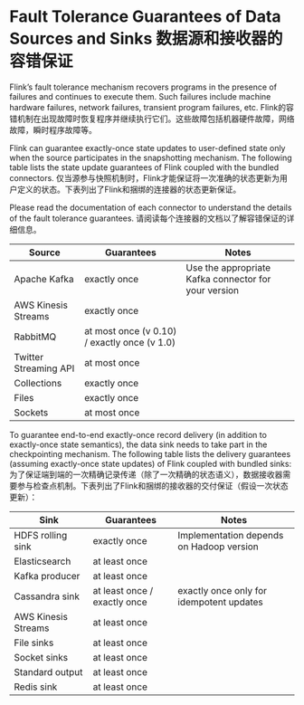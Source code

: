 

# Fault Tolerance Guarantees of Data Sources and Sinks 数据源和接收器的容错保证

Flink’s fault tolerance mechanism recovers programs in the presence of failures and continues to execute them. Such failures include machine hardware failures, network failures, transient program failures, etc.
Flink的容错机制在出现故障时恢复程序并继续执行它们。这些故障包括机器硬件故障，网络故障，瞬时程序故障等。

Flink can guarantee exactly-once state updates to user-defined state only when the source participates in the snapshotting mechanism. The following table lists the state update guarantees of Flink coupled with the bundled connectors.
仅当源参与快照机制时，Flink才能保证将一次准确的状态更新为用户定义的状态。下表列出了Flink和捆绑的连接器的状态更新保证。

Please read the documentation of each connector to understand the details of the fault tolerance guarantees.
请阅读每个连接器的文档以了解容错保证的详细信息。

| Source | Guarantees | Notes |
| --- | --- | --- |
| Apache Kafka | exactly once | Use the appropriate Kafka connector for your version |
| AWS Kinesis Streams | exactly once |  |
| RabbitMQ | at most once (v 0.10) / exactly once (v 1.0) |  |
| Twitter Streaming API | at most once |  |
| Collections | exactly once |  |
| Files | exactly once |  |
| Sockets | at most once |  |

To guarantee end-to-end exactly-once record delivery (in addition to exactly-once state semantics), the data sink needs to take part in the checkpointing mechanism. The following table lists the delivery guarantees (assuming exactly-once state updates) of Flink coupled with bundled sinks:
为了保证端到端的一次精确记录传递（除了一次精确的状态语义），数据接收器需要参与检查点机制。下表列出了Flink和捆绑的接收器的交付保证（假设一次状态更新）：

| Sink | Guarantees | Notes |
| --- | --- | --- |
| HDFS rolling sink | exactly once | Implementation depends on Hadoop version |
| Elasticsearch | at least once |  |
| Kafka producer | at least once |  |
| Cassandra sink | at least once / exactly once | exactly once only for idempotent updates |
| AWS Kinesis Streams | at least once |  |
| File sinks | at least once |  |
| Socket sinks | at least once |  |
| Standard output | at least once |  |
| Redis sink | at least once |  |


